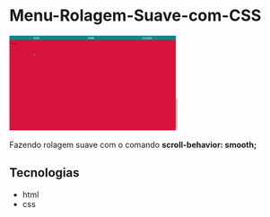 <h1> Menu-Rolagem-Suave-com-CSS </h1>

<img src="Menu-Rolagem-Suave.gif" width="300px" >

<p> Fazendo rolagem suave com o comando <strong>scroll-behavior: smooth;</strong> </p>

## Tecnologias
- html
- css

